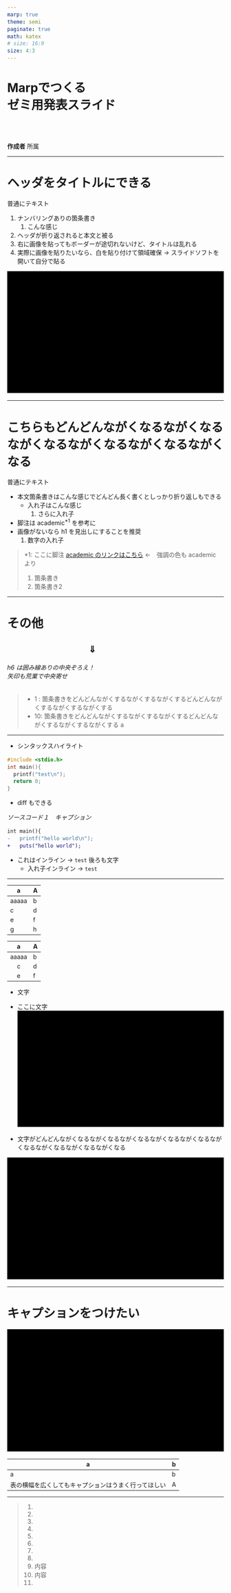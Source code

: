 ```yaml
---
marp: true
theme: semi
paginate: true
math: katex
# size: 16:9
size: 4:3
---
```


<!-- _class: lead -->
<!-- _footer: yy/mm/dd <br> ○○研究室 -->
<!-- _paginate: false -->

# Marpでつくる<br>ゼミ用発表スライド

<br>
<br>

**作成者**
所属

---

<!-- _header: 見出しがどんどんながくなるながくなる -->
<!-- footer:  ○○研究室 -->
<!-- _class: hh -->

# ヘッダをタイトルにできる

普通にテキスト

1. ナンバリングありの箇条書き
     1. こんな感じ
2. ヘッダが折り返されると本文と被る
3. 右に画像を貼ってもボーダーが途切れないけど、タイトルは乱れる
4. 実際に画像を貼りたいなら、白を貼り付けて領域確保 → スライドソフトを開いて自分で貼る

![bg right:20% contain](./images/black.png)

---

<!-- _header: ヘッダありでタイトルは h1 -->
<!-- _class: withheader -->
# こちらもどんどんながくなるながくなるながくなるながくなるながくなるながくなる

普通にテキスト

- 本文箇条書きはこんな感じでどんどん長く書くとしっかり折り返しもできる
  - 入れ子はこんな感じ
    1. さらに入れ子
- 脚注は academic$^{*1}$ を参考に
- 画像がないなら h1 を見出しにすることを推奨
  1. 数字の入れ子

> *1: ここに脚注 [academic のリンクはこちら](https://github.com/kaisugi/marp-theme-academic) ←　強調の色も academic より
>
> 1. 箇条書き
> 1. 箇条書き2

---

# その他

## &emsp;&emsp;&emsp;&emsp;&emsp;&emsp;&emsp;&emsp;&emsp;$\Downarrow$
###### h6 は囲み線ありの中央ぞろえ！ <br> 矢印も荒業で中央寄せ

> - 1&nbsp;: 箇条書きをどんどんながくするながくするながくするどんどんながくするながくするながくする
> - 10: 箇条書きをどんどんながくするながくするながくするどんどんながくするながくするながくする
> a

---

- シンタックスハイライト

```c
#include <stdio.h>
int main(){
  printf("test\n");
  return 0;
}
```

- diff もできる

*ソースコード１　キャプション*

```diff
int main(){
-   printf("hello world\n");
+   puts("hello world"); 
```

- これはインライン → `test` 後ろも文字
  - 入れ子インライン → `test`

---
<!-- header: その他いろいろ -->
<!-- _class: withheaderh -->

|a|A|
|---|---|
|aaaaa|b|
|c|d|
|e|f|
|g|h|

|a|A|
|:---:|---|
|aaaaa|b|
|c|d|
|e|f|

- 文字
- ここに文字 ![w:100px right](./images/black.png)

- 文字がどんどんながくなるながくなるながくなるながくなるながくなるながくなるながくなるながくなるながくなる

![right w:100px](./images/black.png)

---
<!-- header: 未解決 -->
<!-- _class: withheader -->

# キャプションをつけたい

![w:100px center](./images/black.png "fig:")

|a|b|
|---|---|
|a|b|
|表の横幅を広くしてもキャプションはうまく行ってほしい|A|

---

> 1. 
> 1. 
> 1. 
> 1. 
> 1. 
> 1. 
> 1. 
> 1. 
> 1. 内容
> 1.  内容
> 1. 
